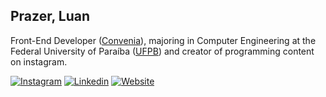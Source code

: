 ## Prazer, Luan

Front-End Developer ([Convenia](https://www.convenia.com.br/)), majoring in Computer Engineering at the Federal University of Paraíba ([UFPB](https://www.ufpb.br/)) and creator of programming content on instagram.

[![Instagram](https://img.shields.io/badge/-Instagram-333333?style=flat&logo=instagram)](https://www.instagram.com/lenildoluan/)
[![Linkedin](https://img.shields.io/badge/-Linkedin-333333?style=flat&logo=Linkedin)](https://www.linkedin.com/in/lenildoluan/)
[![Website](https://img.shields.io/badge/-Website-333333?style=flat&logo=google-chrome)](https://lenildoluan.com/)
